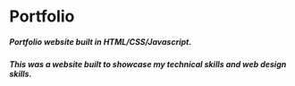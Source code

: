 # Portfolio
##### Portfolio website built in HTML/CSS/Javascript.
##### This was a website built to showcase my technical skills and web design skills.
